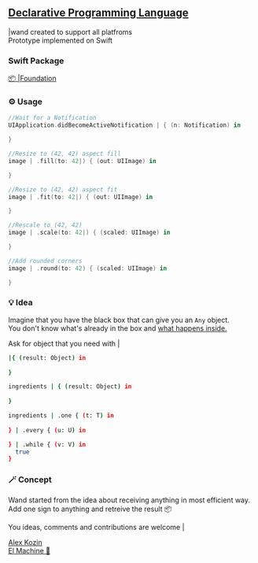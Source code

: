 
## **[Declarative Programming Language](https://github.com/The-Wand/Wand)**

|wand created to support all platfroms   
Prototype implemented on Swift

### Swift Package
[📦 |Foundation](https://github.com/The-Wand/Foundation)  

### ⚙️ Usage

```swift
//Wait for a Notification
UIApplication.didBecomeActiveNotification | { (n: Notification) in

}
```

```swift
//Resize to (42, 42) aspect fill
image | .fill(to: 42|) { (out: UIImage) in

}
```

```swift
//Resize to (42, 42) aspect fit
image | .fit(to: 42|) { (out: UIImage) in

}
```

```swift
//Rescale to (42, 42)
image | .scale(to: 42|) { (scaled: UIImage) in

}
```

```swift
//Add rounded corners
image | .round(to: 42) { (scaled: UIImage) in

}
```

### 💡 Idea
  Imagine that you have the black box that can give you an ```Any``` object.   
  You don't know what's already in the box and [what happens inside.](https://wikipedia.org/wiki/Encapsulation_(computer_programming))   
      
  Ask for object that you need with |

```bash
|{ (result: Object) in
            
}
```
```bash
ingredients | { (result: Object) in
            
}
```
```bash
ingredients | .one { (t: T) in
            
} | .every { (u: U) in

} | .while { (v: V) in
  true
}
```

### 🪄 Сoncept

Wand started from the idea about receiving anything in most efficient way.   
Add one sign to anything and retreive the result 📦

You ideas, comments and contributions are welcome |

[Alex Kozin](mailto:al@el-machine.com)  
[El Machine 🤖](https://el-machine.com)
